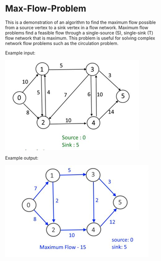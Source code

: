 # Max-Flow-Problem
This is a demonstration of an algorithm to find the maximum flow possible from a source vertex to a sink vertex in a flow network. Maximum flow problems find a feasible flow through a single-source (S), single-sink (T) flow network that is maximum. This problem is useful for solving complex network flow problems such as the circulation problem.

Example input:

![Alt text](/Example/ss1.JPG?raw=true)

Example output:

![Alt text](/Example/ss2.JPG?raw=true)
